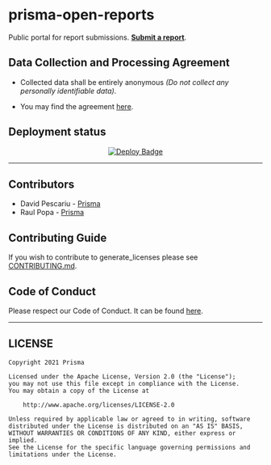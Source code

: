 # prisma-open-reports

Public portal for report submissions. **[Submit a report](https://reports.prisma-safety.com)**.

## Data Collection and Processing Agreement

- Collected data shall be entirely anonymous _(Do not collect any personally identifiable data)_.

- You may find the agreement [here](public/docs/Acord-Prelucrarea-Datelor-Furnizate-pe-Platforma-Open-Reports.pdf).

## Deployment status

<p align=center>
    <a href="https://app.netlify.com/sites/prisma-open-reports/deploys">
        <img src="https://api.netlify.com/api/v1/badges/90d2da5b-38fb-450d-82a3-43503f77b9b4/deploy-status" alt="Deploy Badge" />
    </a>
</p>

---

## Contributors

- David Pescariu - [Prisma](https://github.com/prisma-ro)
- Raul Popa - [Prisma](https://github.com/prisma-ro)

## Contributing Guide

If you wish to contribute to generate_licenses please see [CONTRIBUTING.md](CONTRIBUTING.md).

## Code of Conduct

Please respect our Code of Conduct. It can be found [here](CODE_OF_CONDUCT.md).

---

## LICENSE

```
Copyright 2021 Prisma

Licensed under the Apache License, Version 2.0 (the "License");
you may not use this file except in compliance with the License.
You may obtain a copy of the License at

    http://www.apache.org/licenses/LICENSE-2.0

Unless required by applicable law or agreed to in writing, software
distributed under the License is distributed on an "AS IS" BASIS,
WITHOUT WARRANTIES OR CONDITIONS OF ANY KIND, either express or implied.
See the License for the specific language governing permissions and
limitations under the License.
```
